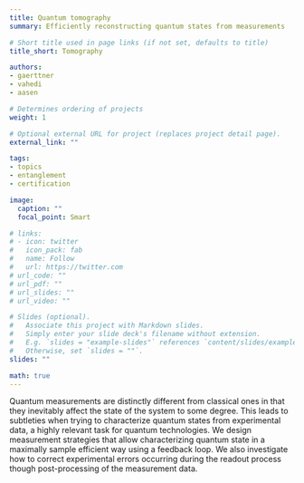 ```yaml
---
title: Quantum tomography
summary: Efficiently reconstructing quantum states from measurements

# Short title used in page links (if not set, defaults to title)
title_short: Tomography

authors:
- gaerttner
- vahedi
- aasen

# Determines ordering of projects
weight: 1

# Optional external URL for project (replaces project detail page).
external_link: ""

tags:
- topics
- entanglement
- certification

image:
  caption: ""
  focal_point: Smart

# links:
# - icon: twitter
#   icon_pack: fab
#   name: Follow
#   url: https://twitter.com
# url_code: ""
# url_pdf: ""
# url_slides: ""
# url_video: ""

# Slides (optional).
#   Associate this project with Markdown slides.
#   Simply enter your slide deck's filename without extension.
#   E.g. `slides = "example-slides"` references `content/slides/example-slides.md`.
#   Otherwise, set `slides = ""`.
slides: ""

math: true
---
```


Quantum measurements are distinctly different from classical ones in that they inevitably affect the state of the system to some degree. This leads to subtleties when trying to characterize quantum states from experimental data, a highly relevant task for quantum technologies. We design measurement strategies that allow characterizing quantum state in a maximally sample efficient way using a feedback loop. We also investigate how to correct experimental errors occurring during the readout process though post-processing of the measurement data.
